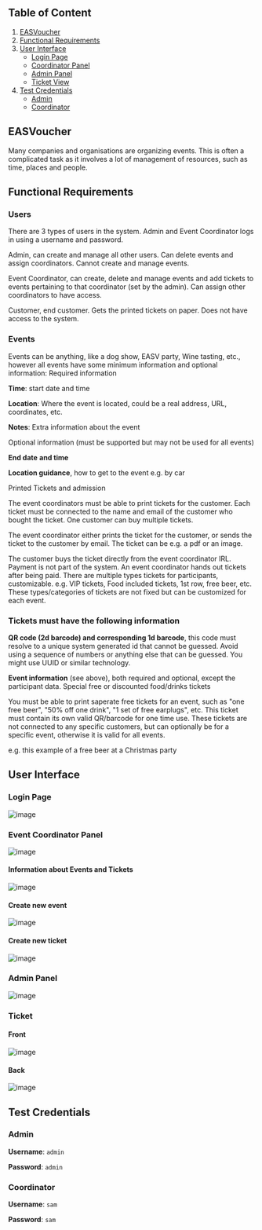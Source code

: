 ## Table of Content
1. [EASVoucher](#easvoucher)
2. [Functional Requirements](#functional-requirements)
3. [User Interface](#user-interface)
    - [Login Page](#login-page)
    - [Coordinator Panel](#event-coordinator-panel)
    - [Admin Panel](#admin-panel)
    - [Ticket View](#ticket)
4. [Test Credentials](#test-credentials)
    - [Admin](#admin)
    - [Coordinator](#coordinator)


## EASVoucher
Many companies and organisations are organizing events. This is often a complicated task as it involves a lot of management of resources, such as time, places and people.

## Functional Requirements
### Users

There are 3 types of users in the system. Admin and Event Coordinator logs in using a username and password.

Admin, can create and manage all other users. Can delete events and assign coordinators. Cannot create and manage events.

Event Coordinator, can create, delete and manage events and add tickets to events pertaining to that coordinator (set by the admin). Can assign other coordinators to have access.

Customer, end customer. Gets the printed tickets on paper. Does not have access to the system.

### Events

Events can be anything, like a dog show, EASV party, Wine tasting, etc., however all events have some minimum information and optional information:
Required information

**Time**: start date and time

**Location**: Where the event is located, could be a real address, URL, coordinates, etc.

**Notes**: Extra information about the event

Optional information (must be supported but may not be used for all events)

**End date** **and time**

**Location guidance**, how to get to the event e.g. by car

Printed Tickets and admission

The event coordinators must be able to print tickets for the customer. Each ticket must be connected to the name and email of the customer who bought the ticket. One customer can buy multiple tickets. 

The event coordinator either prints the ticket for the customer, or sends the ticket to the customer by email. The ticket can be e.g. a pdf or an image.

The customer buys the ticket directly from the event coordinator IRL. Payment is not part of the system. An event coordinator hands out tickets after being paid.
There are multiple types tickets for participants, customizable. e.g. VIP tickets, Food included tickets, 1st row, free beer, etc. These types/categories of tickets are not fixed but can be customized for each event.

### Tickets must have the following information

**QR code (2d barcode) and corresponding 1d barcode**, this code must resolve to a unique system generated id that cannot be guessed. Avoid using a sequence of numbers or anything else that can be guessed. You might use UUID or similar technology.

**Event information** (see above), both required and optional, except the participant data.
Special free or discounted food/drinks tickets

You must be able to print saperate free tickets for an event, such as "one free beer", "50% off one drink", "1 set of free earplugs", etc. This ticket must contain its own valid QR/barcode for one time use. These tickets are not connected to any specific customers, but can optionally be for a specific event, otherwise it is valid for all events.

e.g. this example of a free beer at a Christmas party


## User Interface 
### Login Page
![image](https://github.com/ju5tAmir/EASVoucher/assets/145110623/97dbcd22-a78f-402a-a44b-042bd22af1d0)


### Event Coordinator Panel
![image](https://github.com/ju5tAmir/EASVoucher/assets/145110623/f0d7fcdb-406d-4c86-934e-a99370cb969e)

#### Information about Events and Tickets
![image](https://github.com/ju5tAmir/EASVoucher/assets/145110623/c002af23-0ccb-477d-9180-165b9470d027)

#### Create new event
![image](https://github.com/ju5tAmir/EASVoucher/assets/145110623/0fb248bb-766e-4581-91fb-ee7340e5b043)

#### Create new ticket
![image](https://github.com/ju5tAmir/EASVoucher/assets/145110623/0fe930e9-78b0-456c-a84b-0de874229b2e)

### Admin Panel
![image](https://github.com/ju5tAmir/EASVoucher/assets/145110623/7aa7495f-6fe1-4acb-bdde-b87ed52908f0)

### Ticket
#### Front
![image](https://github.com/ju5tAmir/EASVoucher/assets/145110623/068b459a-37a9-4bc1-89d3-763e4c2fd21a)

#### Back
![image](https://github.com/ju5tAmir/EASVoucher/assets/145110623/2c01cede-33e6-4223-8abc-79ce8acd2cf4)


## Test Credentials

### Admin

**Username**: `admin`

**Password**: `admin`

### Coordinator

**Username**: `sam`

**Password**: `sam`




